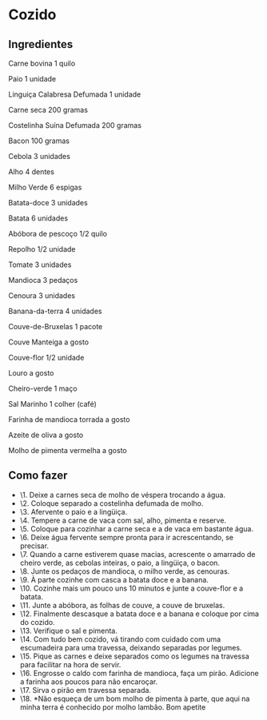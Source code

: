 # Cozido 

## Ingredientes ##

Carne bovina 1 quilo

Paio 1 unidade

Linguiça Calabresa Defumada 1 unidade

Carne seca 200 gramas

Costelinha Suína Defumada 200 gramas

Bacon 100 gramas

Cebola 3 unidades

Alho 4 dentes

Milho Verde 6 espigas

Batata-doce 3 unidades

Batata 6 unidades

Abóbora de pescoço 1/2 quilo

Repolho 1/2 unidade

Tomate 3 unidades

Mandioca 3 pedaços

Cenoura 3 unidades

Banana-da-terra 4 unidades

Couve-de-Bruxelas 1 pacote

Couve Manteiga a gosto

Couve-flor 1/2 unidade

Louro a gosto

Cheiro-verde 1 maço

Sal Marinho 1 colher (café)

Farinha de mandioca torrada a gosto

Azeite de oliva a gosto

Molho de pimenta vermelha a gosto



## Como fazer ##

- \1. Deixe a carnes seca de molho de véspera trocando a água.
- \2. Coloque separado a costelinha defumada de molho.
- \3. Afervente o paio e a lingüiça.
- \4. Tempere a carne de vaca com sal, alho, pimenta e reserve.
- \5. Coloque para cozinhar a carne seca e a de vaca em bastante água.
- \6. Deixe água fervente sempre pronta para ir acrescentando, se precisar.
- \7. Quando a carne estiverem quase macias, acrescente o amarrado de cheiro verde, as cebolas inteiras, o paio, a lingüiça, o bacon.
- \8. Junte os pedaços de mandioca, o milho verde, as cenouras.
- \9. À parte cozinhe com casca a batata doce e a banana.
- \10. Cozinhe mais um pouco uns 10 minutos e junte a couve-flor e a batata.
- \11. Junte a abóbora, as folhas de couve, a couve de bruxelas.
- \12. Finalmente descasque a batata doce e a banana e coloque por cima do cozido.
- \13. Verifique o sal e pimenta.
- \14. Com tudo bem cozido, vá tirando com cuidado com uma escumadeira para uma travessa, deixando separadas por legumes.
- \15. Pique as carnes e deixe separados como os legumes na travessa para facilitar na hora de servir.
- \16. Engrosse o caldo com farinha de mandioca, faça um pirão. Adicione a farinha aos poucos para não encaroçar.
- \17. Sirva o pirão em travessa separada.
- \18. *Não esqueça de um bom molho de pimenta à parte, que aqui na minha terra é conhecido por molho lambão. Bom apetite
